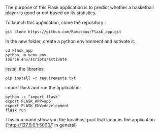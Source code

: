 The purpose of this Flask application is to predict whether a basketball player is good or not based on its statistics.

To launch this application, clone the repository :

```
git clone https://github.com/Ramisous/Flask_app.git
```
In the new folder, create a python environment and activate it:
```
cd Flask_app
python -m venv env
source env/scripts/activate
```
install the libraries:
```
pip install -r requirements.txt
```
import flask and run the application:
```
python -c "import flask"
export FLASK_APP=app
export FLASK_ENV=development
flask run
```

This command show you the localhost port that launchs the application ('http://127.0.0.1:5000/' in general)
